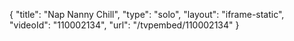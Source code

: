 {
    "title": "Nap Nanny Chill",
    "type": "solo",
    "layout": "iframe-static",
    "videoId": "110002134",
    "url": "\/tvpembed\/110002134"
}